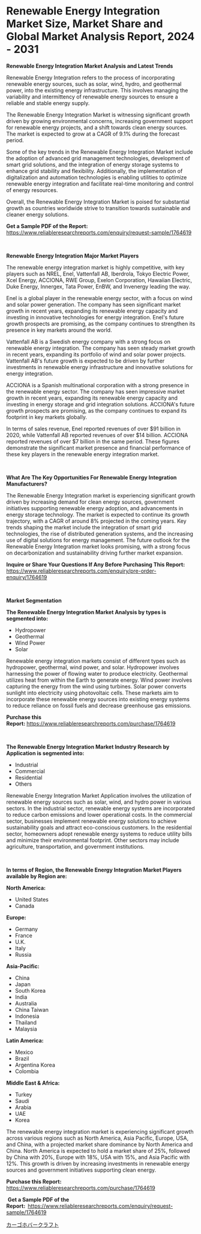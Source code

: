 <p><h1>Renewable Energy Integration Market Size, Market Share and Global Market Analysis Report, 2024 - 2031</h1></p><p><strong>Renewable Energy Integration Market Analysis and Latest Trends</strong></p>
<p><p>Renewable Energy Integration refers to the process of incorporating renewable energy sources, such as solar, wind, hydro, and geothermal power, into the existing energy infrastructure. This involves managing the variability and intermittency of renewable energy sources to ensure a reliable and stable energy supply.</p><p>The Renewable Energy Integration Market is witnessing significant growth driven by growing environmental concerns, increasing government support for renewable energy projects, and a shift towards clean energy sources. The market is expected to grow at a CAGR of 9.1% during the forecast period.</p><p>Some of the key trends in the Renewable Energy Integration Market include the adoption of advanced grid management technologies, development of smart grid solutions, and the integration of energy storage systems to enhance grid stability and flexibility. Additionally, the implementation of digitalization and automation technologies is enabling utilities to optimize renewable energy integration and facilitate real-time monitoring and control of energy resources.</p><p>Overall, the Renewable Energy Integration Market is poised for substantial growth as countries worldwide strive to transition towards sustainable and cleaner energy solutions.</p></p>
<p><strong>Get a Sample PDF of the Report:&nbsp;</strong> <a href="https://www.reliableresearchreports.com/enquiry/request-sample/1764619">https://www.reliableresearchreports.com/enquiry/request-sample/1764619</a></p>
<p>&nbsp;</p>
<p><strong>Renewable Energy Integration Major Market Players</strong></p>
<p><p>The renewable energy integration market is highly competitive, with key players such as NREL, Enel, Vattenfall AB, Iberdrola, Tokyo Electric Power, Xcel Energy, ACCIONA, RWE Group, Exelon Corporation, Hawaiian Electric, Duke Energy, Innergex, Tata Power, EnBW, and Invenergy leading the way. </p><p>Enel is a global player in the renewable energy sector, with a focus on wind and solar power generation. The company has seen significant market growth in recent years, expanding its renewable energy capacity and investing in innovative technologies for energy integration. Enel's future growth prospects are promising, as the company continues to strengthen its presence in key markets around the world.</p><p>Vattenfall AB is a Swedish energy company with a strong focus on renewable energy integration. The company has seen steady market growth in recent years, expanding its portfolio of wind and solar power projects. Vattenfall AB's future growth is expected to be driven by further investments in renewable energy infrastructure and innovative solutions for energy integration.</p><p>ACCIONA is a Spanish multinational corporation with a strong presence in the renewable energy sector. The company has seen impressive market growth in recent years, expanding its renewable energy capacity and investing in energy storage and grid integration solutions. ACCIONA's future growth prospects are promising, as the company continues to expand its footprint in key markets globally.</p><p>In terms of sales revenue, Enel reported revenues of over $91 billion in 2020, while Vattenfall AB reported revenues of over $14 billion. ACCIONA reported revenues of over $7 billion in the same period. These figures demonstrate the significant market presence and financial performance of these key players in the renewable energy integration market.</p></p>
<p>&nbsp;</p>
<p><strong>What Are The Key Opportunities For Renewable Energy Integration Manufacturers?</strong></p>
<p><p>The Renewable Energy Integration market is experiencing significant growth driven by increasing demand for clean energy sources, government initiatives supporting renewable energy adoption, and advancements in energy storage technology. The market is expected to continue its growth trajectory, with a CAGR of around 8% projected in the coming years. Key trends shaping the market include the integration of smart grid technologies, the rise of distributed generation systems, and the increasing use of digital solutions for energy management. The future outlook for the Renewable Energy Integration market looks promising, with a strong focus on decarbonization and sustainability driving further market expansion.</p></p>
<p><strong>Inquire or Share Your Questions If Any Before Purchasing This Report:</strong> <a href="https://www.reliableresearchreports.com/enquiry/pre-order-enquiry/1764619">https://www.reliableresearchreports.com/enquiry/pre-order-enquiry/1764619</a></p>
<p>&nbsp;</p>
<p><strong>Market Segmentation</strong></p>
<p><strong>The Renewable Energy Integration Market Analysis by types is segmented into:</strong></p>
<p><ul><li>Hydropower</li><li>Geothermal</li><li>Wind Power</li><li>Solar</li></ul></p>
<p><p>Renewable energy integration markets consist of different types such as hydropower, geothermal, wind power, and solar. Hydropower involves harnessing the power of flowing water to produce electricity. Geothermal utilizes heat from within the Earth to generate energy. Wind power involves capturing the energy from the wind using turbines. Solar power converts sunlight into electricity using photovoltaic cells. These markets aim to incorporate these renewable energy sources into existing energy systems to reduce reliance on fossil fuels and decrease greenhouse gas emissions.</p></p>
<p><strong>Purchase this Report:&nbsp;</strong><a href="https://www.reliableresearchreports.com/purchase/1764619">https://www.reliableresearchreports.com/purchase/1764619</a></p>
<p>&nbsp;</p>
<p><strong>The Renewable Energy Integration Market Industry Research by Application is segmented into:</strong></p>
<p><ul><li>Industrial</li><li>Commercial</li><li>Residential</li><li>Others</li></ul></p>
<p><p>Renewable Energy Integration Market Application involves the utilization of renewable energy sources such as solar, wind, and hydro power in various sectors. In the industrial sector, renewable energy systems are incorporated to reduce carbon emissions and lower operational costs. In the commercial sector, businesses implement renewable energy solutions to achieve sustainability goals and attract eco-conscious customers. In the residential sector, homeowners adopt renewable energy systems to reduce utility bills and minimize their environmental footprint. Other sectors may include agriculture, transportation, and government institutions.</p></p>
<p>&nbsp;</p>
<p><strong>In terms of Region, the Renewable Energy Integration Market Players available by Region are:</strong></p>
<p>
    <p> <strong> North America: </strong>
        <ul>
            <li>United States</li>
            <li>Canada</li>
        </ul>
        </p> 
    <p> <strong> Europe: </strong>
        <ul>
            <li>Germany</li>
            <li>France</li>
            <li>U.K.</li>
            <li>Italy</li>
            <li>Russia</li>
        </ul>
        </p> 
    <p> <strong> Asia-Pacific: </strong>
        <ul>
            <li>China</li>
            <li>Japan</li>
            <li>South Korea</li>
            <li>India</li>
            <li>Australia</li>
            <li>China Taiwan</li>
            <li>Indonesia</li>
            <li>Thailand</li>
            <li>Malaysia</li>
        </ul>
        </p> 
    <p> <strong> Latin America: </strong>
        <ul>
            <li>Mexico</li>
            <li>Brazil</li>
            <li>Argentina Korea</li>
            <li>Colombia</li>
        </ul>
        </p> 
    <p> <strong> Middle East & Africa: </strong>
        <ul>
            <li>Turkey</li>
            <li>Saudi</li>
            <li>Arabia</li>
            <li>UAE</li>
            <li>Korea</li>
        </ul>
    </p>
    </p>
<p><p>The renewable energy integration market is experiencing significant growth across various regions such as North America, Asia Pacific, Europe, USA, and China, with a projected market share dominance by North America and China. North America is expected to hold a market share of 25%, followed by China with 20%, Europe with 18%, USA with 15%, and Asia Pacific with 12%. This growth is driven by increasing investments in renewable energy sources and government initiatives supporting clean energy.</p></p>
<p><strong>Purchase this Report: </strong><a href="https://www.reliableresearchreports.com/purchase/1764619">https://www.reliableresearchreports.com/purchase/1764619</a></p>
<p>&nbsp;<strong>Get a Sample PDF of the Report:&nbsp;&nbsp;</strong><a href="https://www.reliableresearchreports.com/enquiry/request-sample/1764619">https://www.reliableresearchreports.com/enquiry/request-sample/1764619</a></p>
<p><strong></strong></p>
<p><p><a href="https://github.com/ksxzwxabcuynh011/Market-Research-Report-List-1/blob/main/490269316427.md">カーゴホバークラフト</a></p></p>